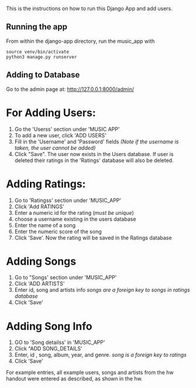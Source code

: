 This is the instructions on how to run this Django App and add users.

## Running the app

From within the django-app directory, run the music_app
with

```shell
source venv/bin/activate
python3 manage.py runserver
```


## Adding to Database

Go to the admin page at: http://127.0.0.1:8000/admin/ 

# For Adding Users:
1. Go the 'Userss' section under 'MUSIC APP'
2. To add a new user, click 'ADD USERS'
3. Fill in the 'Username' and 'Password' fields *(Note if the username is taken, the user cannot be added)*
4. Click "Save". The user now exists in the Users database. If user is deleted their ratings in 
    the 'Ratings' database will also be deleted.

# Adding Ratings:
1. Go to 'Ratingss' section under 'MUSIC_APP'
2. Click 'Add RATINGS'
3. Enter a numeric id for the rating (*must be unique*)
4. choose a username existing in the users database
5. Enter the name of a song
6. Enter the numeric score of the song
7. Click 'Save'. Now the rating will be saved in the Ratings database

# Adding Songs
1. Go to "Songs' section under 'MUSIC_APP'
2. Click 'ADD ARTISTS'
3. Enter id, song and artists info *songs are a foreign key to songs in ratings database*
4. Click 'Save'

# Adding Song Info
1. GO to 'Song detailss' in 'MUSIC_APP'
2. Click "ADD SONG_DETAILS'
3. Enter, id , song, album, year, and genre. *song is a foreign key to ratings*
4. Click 'Save'


For example entries, all example users, songs and artists from the 
hw handout were entered as described, as shown in the hw.



